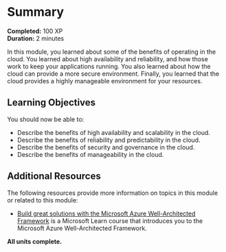 # Summary

**Completed:** 100 XP  
**Duration:** 2 minutes

In this module, you learned about some of the benefits of operating in the cloud. You learned about high availability and reliability, and how those work to keep your applications running. You also learned about how the cloud can provide a more secure environment. Finally, you learned that the cloud provides a highly manageable environment for your resources.

## Learning Objectives

You should now be able to:

- Describe the benefits of high availability and scalability in the cloud.
- Describe the benefits of reliability and predictability in the cloud.
- Describe the benefits of security and governance in the cloud.
- Describe the benefits of manageability in the cloud.

## Additional Resources

The following resources provide more information on topics in this module or related to this module:

- [Build great solutions with the Microsoft Azure Well-Architected Framework](https://learn.microsoft.com/en-us/training/modules/azure-well-architected-framework/) is a Microsoft Learn course that introduces you to the Microsoft Azure Well-Architected Framework.

**All units complete.**
